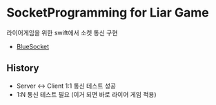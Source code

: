 # SocketProgramming for Liar Game

라이어게임을 위한 swift에서 소켓 통신 구현

- [BlueSocket](https://github.com/Kitura/BlueSocket)

## History
- Server <-> Client 1:1 통신 테스트 성공  
- 1:N 통신 테스트 필요 (이거 되면 바로 라이어 게임 적용)  
